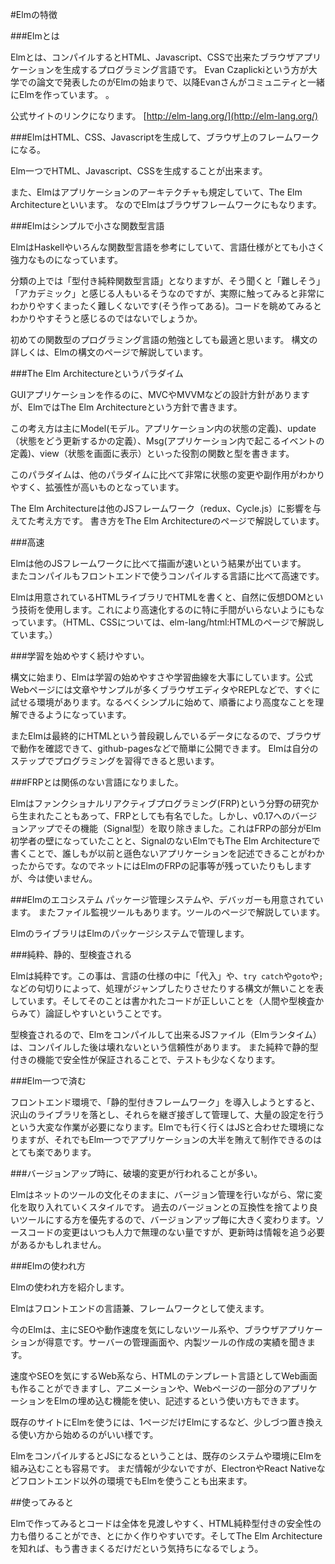 #Elmの特徴

###Elmとは

Elmとは、コンパイルするとHTML、Javascript、CSSで出来たブラウザアプリケーションを生成するプログラミング言語です。
Evan Czaplickiという方が大学での論文で発表したのがElmの始まりで、以降Evanさんがコミュニティと一緒にElmを作っています。
。

公式サイトのリンクになります。
[http://elm-lang.org/](http://elm-lang.org/)

###ElmはHTML、CSS、Javascriptを生成して、ブラウザ上のフレームワークになる。

Elm一つでHTML、Javascript、CSSを生成することが出来ます。

また、Elmはアプリケーションのアーキテクチャも規定していて、The Elm Architectureといいます。
なのでElmはブラウザフレームワークにもなります。

###Elmはシンプルで小さな関数型言語

ElmはHaskellやいろんな関数型言語を参考にしていて、言語仕様がとても小さく強力なものになっています。

分類の上では「型付き純粋関数型言語」となりますが、そう聞くと「難しそう」「アカデミック」と感じる人もいるそうなのですが、実際に触ってみると非常にわかりやすくまったく難しくないです(そう作ってある)。コードを眺めてみるとわかりやすそうと感じるのではないでしょうか。

初めての関数型のプログラミング言語の勉強としても最適と思います。
構文の詳しくは、Elmの構文のページで解説しています。


###The Elm Architectureというパラダイム

GUIアプリケーションを作るのに、MVCやMVVMなどの設計方針がありますが、ElmではThe Elm Architectureという方針で書きます。

この考え方は主にModel(モデル。アプリケーション内の状態の定義)、update（状態をどう更新するかの定義）、Msg(アプリケーション内で起こるイベントの定義)、view（状態を画面に表示）といった役割の関数と型を書きます。

このパラダイムは、他のパラダイムに比べて非常に状態の変更や副作用がわかりやすく、拡張性が高いものとなっています。

The Elm Architectureは他のJSフレームワーク（redux、Cycle.js）に影響を与えてた考え方です。
書き方をThe Elm Architectureのページで解説しています。


###高速

Elmは他のJSフレームワークに比べて描画が速いという結果が出ています。  
またコンパイルもフロントエンドで使うコンパイルする言語に比べて高速です。

Elmは用意されているHTMLライブラリでHTMLを書くと、自然に仮想DOMという技術を使用します。これにより高速化するのに特に手間がいらないようにもなっています。（HTML、CSSについては、elm-lang/html:HTMLのページで解説しています。）

###学習を始めやすく続けやすい。

構文に始まり、Elmは学習の始めやすさや学習曲線を大事にしています。公式Webページには文章やサンプルが多くブラウザエディタやREPLなどで、すぐに試せる環境があります。なるべくシンプルに始めて、順番により高度なことを理解できるようになっています。

またElmは最終的にHTMLという普段親しんでいるデータになるので、ブラウザで動作を確認できて、github-pagesなどで簡単に公開できます。
Elmは自分のステップでプログラミングを習得できると思います。

###FRPとは関係のない言語になりました。

Elmはファンクショナルリアクティブプログラミング(FRP)という分野の研究から生まれたこともあって、FRPとしても有名でした。しかし、v0.17へのバージョンアップでその機能（Signal型）を取り除きました。これはFRPの部分がElm初学者の壁になっていたことと、SignalのないElmでもThe Elm Architectureで書くことで、誰しもが以前と遜色ないアプリケーションを記述できることがわかったからです。なのでネットにはElmのFRPの記事等が残っていたりもしますが、今は使いません。

###Elmのエコシステム
パッケージ管理システムや、デバッガーも用意されています。
またファイル監視ツールもあります。ツールのページで解説しています。

ElmのライブラリはElmのパッケージシステムで管理します。

###純粋、静的、型検査される

Elmは純粋です。この事は、言語の仕様の中に「代入」や、`try catch`や`goto`や`;`などの句切りによって、処理がジャンプしたりさせたりする構文が無いことを表しています。そしてそのことは書かれたコードが正しいことを（人間や型検査からみて）論証しやすいということです。

型検査されるので、Elmをコンパイルして出来るJSファイル（Elmランタイム）は、コンパイルした後は壊れないという信頼性があります。
また純粋で静的型付きの機能で安全性が保証されることで、テストも少なくなります。

###Elm一つで済む

フロントエンド環境で、「静的型付きフレームワーク」を導入しようとすると、沢山のライブラリを落とし、それらを継ぎ接ぎして管理して、大量の設定を行うという大変な作業が必要になります。Elmでも行く行くはJSと合わせた環境になりますが、それでもElm一つでアプリケーションの大半を賄えて制作できるのはとても楽であります。


###バージョンアップ時に、破壊的変更が行われることが多い。

Elmはネットのツールの文化そのままに、バージョン管理を行いながら、常に変化を取り入れていくスタイルです。
過去のバージョンとの互換性を捨てより良いツールにする方を優先するので、バージョンアップ毎に大きく変わります。ソースコードの変更はいつも人力で無理のない量ですが、更新時は情報を追う必要があるかもしれません。

###Elmの使われ方

Elmの使われ方を紹介します。

Elmはフロントエンドの言語兼、フレームワークとして使えます。

今のElmは、主にSEOや動作速度を気にしないツール系や、ブラウザアプリケーションが得意です。サーバーの管理画面や、内製ツールの作成の実績を聞きます。

速度やSEOを気にするWeb系なら、HTMLのテンプレート言語としてWeb画面も作ることができますし、アニメーションや、Webページの一部分のアプリケーションをElmの埋め込む機能を使い、記述するという使い方もできます。

既存のサイトにElmを使うには、1ページだけElmにするなど、少しづつ置き換える使い方から始めるのがいい様です。

ElmをコンパイルするとJSになるということは、既存のシステムや環境にElmを組み込むことも容易です。
まだ情報が少ないですが、ElectronやReact Nativeなどフロントエンド以外の環境でもElmを使うことも出来ます。

##使ってみると

Elmで作ってみるとコードは全体を見渡しやすく、HTML純粋型付きの安全性の力も借りることができ、とにかく作りやすいです。そしてThe Elm Architectureを知れば、もう書きまくるだけだという気持ちになるでしょう。
